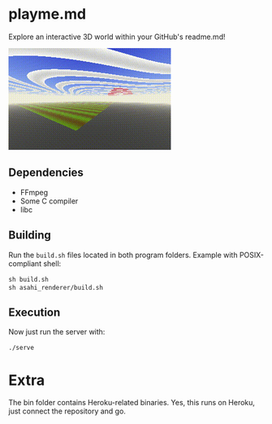 # playme.md
Explore an interactive 3D world within your GitHub's readme.md!

![](assets/pretty.gif)

## Dependencies
- FFmpeg
- Some C compiler
- libc

## Building
Run the ```build.sh``` files located in both program folders. Example with POSIX-compliant shell:
```
sh build.sh
sh asahi_renderer/build.sh
```

## Execution
Now just run the server with:
```
./serve
```

# Extra
The bin folder contains Heroku-related binaries. Yes, this runs on Heroku, just connect the repository and go.